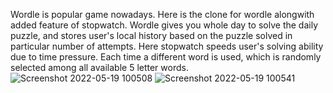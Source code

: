 Wordle is popular game nowadays. Here is the clone for wordle alongwith added feature of stopwatch. Wordle gives you whole day to solve the daily puzzle, and stores user's local history based on the puzzle solved in particular number of attempts. Here stopwatch speeds user's solving ability due to time pressure. Each time a different word is used, which is randomly selected among all available 5 letter words.
![Screenshot 2022-05-19 100508](https://user-images.githubusercontent.com/67490610/169205928-6fff457b-51df-4c20-897c-ccf025113dd5.jpg)
![Screenshot 2022-05-19 100541](https://user-images.githubusercontent.com/67490610/169205931-95cb7f83-7a9c-4ff0-af22-69adf0924e50.jpg)
